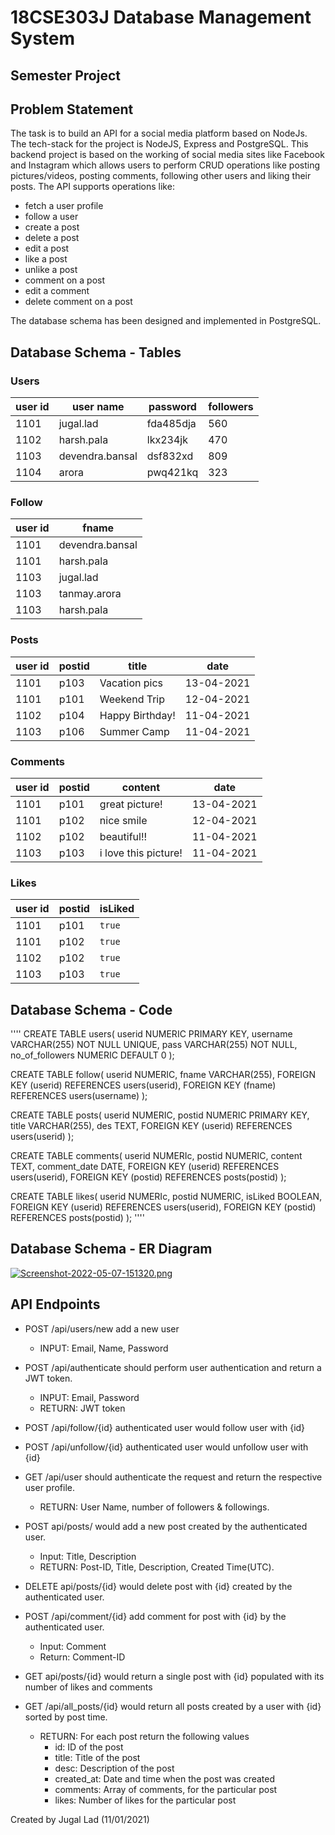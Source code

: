 # 18CSE303J Database Management System 
## Semester Project 

## Problem Statement

The task is to build an API for a social media platform based on NodeJs. The tech-stack for the project is NodeJS, Express and PostgreSQL. This backend project is based on the working of social media sites like Facebook and Instagram which allows users to perform CRUD operations like posting pictures/videos, posting comments, following other users and liking their posts. The API supports operations like: 

- fetch a user profile 
- follow a user
- create a post 
- delete a post
- edit a post 
- like a post 
- unlike a post
- comment on a post
- edit a comment
- delete comment on a post 

The database schema has been designed and implemented in PostgreSQL.

## Database Schema - Tables

### Users 

| user id  | user name | password | followers |
| ------------- | ------------- | ----------- | ----------- | 
| 1101  | jugal.lad  | fda485dja  | 560 |
| 1102  | harsh.pala  | lkx234jk  | 470 |
| 1103  | devendra.bansal  | dsf832xd  | 809 |
| 1104  | arora  |  pwq421kq | 323 |

### Follow 

| user id  | fname |
| ------------- | ------------- | 
| 1101  | devendra.bansal |
| 1101  | harsh.pala |
| 1103  | jugal.lad |
| 1103  | tanmay.arora |
| 1103  | harsh.pala |

### Posts

| user id  | postid | title | date |
| ------------- | ------------- | ----------- | ----------- | 
| 1101  | p103  | Vacation pics  | 13-04-2021 |
| 1101  | p101  | Weekend Trip  | 12-04-2021 |
| 1102  | p104  | Happy Birthday!  | 11-04-2021 |
| 1103  | p106  | Summer Camp | 11-04-2021 |


### Comments

| user id  | postid | content | date |
| ------------- | ------------- | ----------- | ----------- | 
| 1101  | p101  | great picture!  | 13-04-2021 |
| 1101  | p102  | nice smile  | 12-04-2021 |
| 1102  | p102  | beautiful!!  | 11-04-2021 |
| 1103  | p103  |  i love this picture! | 11-04-2021 |

### Likes

| user id  | postid | isLiked |
| ------------- | ------------- | ----------- |
| 1101  | p101  | `true` |
| 1101  | p102  | `true` |
| 1102  | p102  | `true` |
| 1103  | p103  | `true` |


## Database Schema - Code

''''
CREATE TABLE users(
userid NUMERIC PRIMARY KEY,
username VARCHAR(255) NOT NULL UNIQUE,
pass VARCHAR(255) NOT NULL,
no_of_followers NUMERIC DEFAULT 0
);

CREATE TABLE follow(
userid NUMERIC,
fname VARCHAR(255),
FOREIGN KEY (userid) REFERENCES users(userid),
FOREIGN KEY (fname) REFERENCES users(username)
);

CREATE TABLE posts(
userid NUMERIC,
postid NUMERIC PRIMARY KEY,
title VARCHAR(255),
des TEXT,
FOREIGN KEY (userid) REFERENCES users(userid)
);

CREATE TABLE comments(
  userid NUMERIc,
  postid NUMERIC,
  content TEXT,
  comment_date DATE,
  FOREIGN KEY (userid) REFERENCES users(userid),
  FOREIGN KEY (postid) REFERENCES posts(postid)
);

CREATE TABLE likes(
  userid NUMERIc,
  postid NUMERIC,
  isLiked BOOLEAN,
  FOREIGN KEY (userid) REFERENCES users(userid),
  FOREIGN KEY (postid) REFERENCES posts(postid)
);
''''


## Database Schema - ER Diagram

[![Screenshot-2022-05-07-151320.png](https://i.postimg.cc/PfvVD6K7/Screenshot-2022-05-07-151320.png)](https://postimg.cc/BtsC9Br5)


## API Endpoints

- POST /api/users/new add a new user
    - INPUT: Email, Name, Password

- POST /api/authenticate should perform user authentication and return a JWT token.
    - INPUT: Email, Password
    - RETURN: JWT token

- POST /api/follow/{id} authenticated user would follow user with {id}
- POST /api/unfollow/{id} authenticated user would unfollow user with {id}

- GET /api/user should authenticate the request and return the respective user profile.
    - RETURN: User Name, number of followers & followings.

- POST api/posts/ would add a new post created by the authenticated user.
    - Input: Title, Description
    - RETURN: Post-ID, Title, Description, Created Time(UTC).

- DELETE api/posts/{id} would delete post with {id} created by the authenticated user.

- POST /api/comment/{id} add comment for post with {id} by the authenticated user.
    - Input: Comment
    - Return: Comment-ID

- GET api/posts/{id} would return a single post with {id} populated with its number of likes and comments
   
- GET /api/all_posts/{id} would return all posts created by a user with {id} sorted by post time.
    - RETURN: For each post return the following values
        - id: ID of the post
        - title: Title of the post
        - desc: Description of the post
        - created_at: Date and time when the post was created
        - comments: Array of comments, for the particular post
        - likes: Number of likes for the particular post

Created by Jugal Lad (11/01/2021) 

